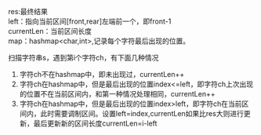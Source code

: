 res:最终结果  
left：指向当前区间[front,rear]左端前一个，即front-1  
currentLen：当前区间长度  
map：hashmap<char,int>,记录每个字符最后出现的位置。

扫描字符串s，遇到第i个字符ch，有下面几种情况
1. 字符ch不在hashmap中，即未出现过，currentLen++
2. 字符ch在hashmap中，但是最后出现的位置index<=left，即字符ch上次出现的位置不在当前区间内，和第一种情况处理相同，currentLen++
3. 字符ch在hashmap中，但是最后出现的位置index>left，即字符ch在当前区间内，此时需要调制区间。设置left=index,currentLen如果比res大则进行更新，最后更新新的区间长度currentLen=i-left